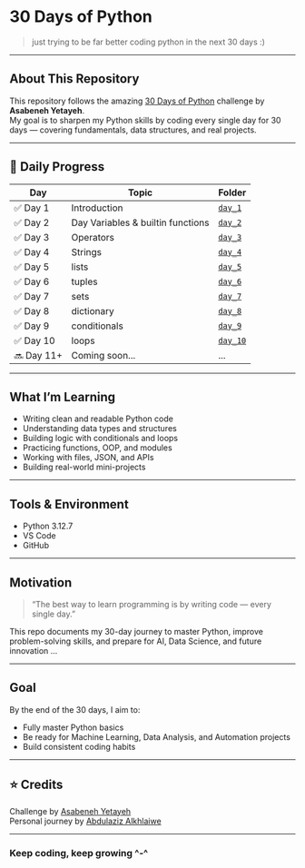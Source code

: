 # 30 Days of Python

> just trying to be far better coding python in the next 30 days :)

---

## About This Repository
This repository follows the amazing [30 Days of Python](https://github.com/Asabeneh/30-Days-Of-Python) challenge by **Asabeneh Yetayeh**.  
My goal is to sharpen my Python skills by coding every single day for 30 days — covering fundamentals, data structures, and real projects.

---

## 📅 Daily Progress

| Day | Topic | Folder |
|-----|--------|--------|
| ✅ Day 1 | Introduction | [`day_1`](./day_01) |
| ✅ Day 2 | Day Variables & builtin functions | [`day_2`](./day_02) |
| ✅ Day 3 | Operators | [`day_3`](./day_03) |
| ✅ Day 4 | Strings | [`day_4`](./day_04) |
| ✅ Day 5 | lists | [`day_5`](./day_05) |
| ✅ Day 6 | tuples | [`day_6`](./day_06) |
| ✅ Day 7 | sets | [`day_7`](./day_07) |
| ✅ Day 8 | dictionary | [`day_8`](./day_08) |
| ✅ Day 9 | conditionals | [`day_9`](./day_09) |
| ✅ Day 10 | loops | [`day_10`](./day_10) |
| 🔜 Day 11+ | Coming soon... | ... |

---

## What I’m Learning
- Writing clean and readable Python code  
- Understanding data types and structures  
- Building logic with conditionals and loops  
- Practicing functions, OOP, and modules  
- Working with files, JSON, and APIs  
- Building real-world mini-projects

---

## Tools & Environment
- Python 3.12.7
- VS Code 
- GitHub  

---

## Motivation
> “The best way to learn programming is by writing code — every single day.”

This repo documents my 30-day journey to master Python, improve problem-solving skills, and prepare for AI, Data Science, and future innovation ...

---

## Goal
By the end of the 30 days, I aim to:
- Fully master Python basics  
- Be ready for Machine Learning, Data Analysis, and Automation projects  
- Build consistent coding habits

---

## ⭐ Credits
Challenge by [Asabeneh Yetayeh](https://github.com/Asabeneh/30-Days-Of-Python)  
Personal journey by [Abdulaziz Alkhlaiwe](https://github.com/justAbdulaziz10)

---

### Keep coding, keep growing ^-^
